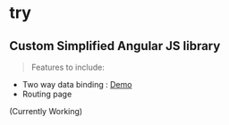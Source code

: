 # try
## Custom Simplified Angular JS library

> Features to include:
* Two way data binding   : <a href="http://lazyachyut.github.io/try/" target="_blank"> Demo </a>
* Routing page

(Currently Working)
